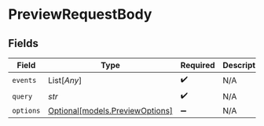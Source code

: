 # PreviewRequestBody


## Fields

| Field                                                          | Type                                                           | Required                                                       | Description                                                    |
| -------------------------------------------------------------- | -------------------------------------------------------------- | -------------------------------------------------------------- | -------------------------------------------------------------- |
| `events`                                                       | List[*Any*]                                                    | :heavy_check_mark:                                             | N/A                                                            |
| `query`                                                        | *str*                                                          | :heavy_check_mark:                                             | N/A                                                            |
| `options`                                                      | [Optional[models.PreviewOptions]](../models/previewoptions.md) | :heavy_minus_sign:                                             | N/A                                                            |